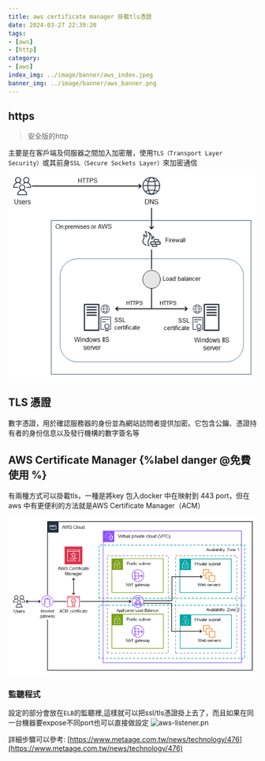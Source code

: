 ```yaml
---
title: aws certificate manager 掛載tls憑證
date: 2024-03-27 22:39:20
tags:
- [aws]
- [http]
category:
- [aws]
index_img: ../image/banner/aws_index.jpeg
banner_img: ../image/banner/aws_banner.png
---
```

## https
> 安全版的http

主要是在客戶端及伺服器之間加入加密層，使用`TLS（Transport Layer Security）`或其前身`SSL（Secure Sockets Layer）`來加密通信

![aws-https.png](../../source/image/aws/aws-https.png)


## TLS 憑證
數字憑證，用於確認服務器的身份並為網站訪問者提供加密。它包含公鑰、憑證持有者的身份信息以及發行機構的數字簽名等

## AWS Certificate Manager {%label danger @免費使用 %}

有兩種方式可以掛載tls，一種是將key 包入docker 中在映射到 443 port，但在aws 中有更便利的方法就是AWS Certificate Manager（ACM）

![aws_tls.png](../../source/image/aws/aws_tls.png)

### 監聽程式
設定的部分會放在`ELB`的監聽裡,這樣就可以把ssl/tls憑證掛上去了，而且如果在同一台機器要expose不同port也可以直接做設定
![aws-listener.pn](../../ource/image/aws/aws-listener.png)

詳細步驟可以參考: [https://www.metaage.com.tw/news/technology/476](https://www.metaage.com.tw/news/technology/476)
